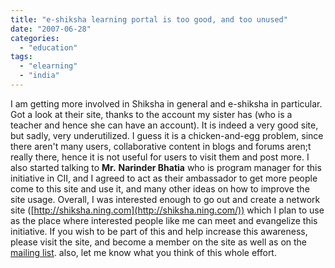 ```yaml
---
title: "e-shiksha learning portal is too good, and too unused"
date: "2007-06-28"
categories: 
  - "education"
tags: 
  - "elearning"
  - "india"
---
```


I am getting more involved in Shiksha in general and e-shiksha in particular. Got a look at their site, thanks to the account my sister has (who is a teacher and hence she can have an account). It is indeed a very good site, but sadly, very underutilized. I guess it is a chicken-and-egg problem, since there aren't many users, collaborative content in blogs and forums aren;t really there, hence it is not useful for users to visit them and post more. I also started talking to **Mr.** **Narinder Bhatia** who is program manager for this initiative in CII, and I agreed to act as their ambassador to get more people come to this site and use it, and many other ideas on how to improve the site usage. Overall, I was interested enough to go out and create a network site ([http://shiksha.ning.com](http://shiksha.ning.com/)) which I plan to use as the place where interested people like me can meet and evangelize this initiative. If you wish to be part of this and help increase this awareness, please visit the site, and become a member on the site as well as on the [mailing list](http://groups.yahoo.com/group/eshiksha_friends/ "mailing list"). also, let me know what you think of this whole effort.
